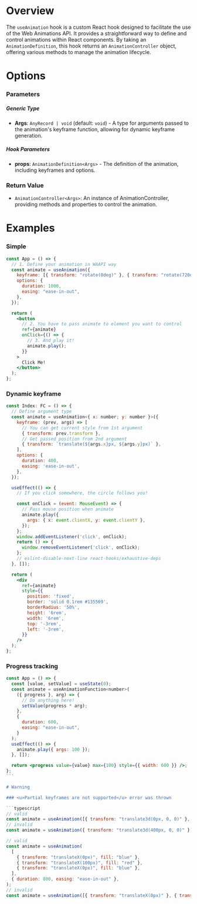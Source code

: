 # Overview

The `useAnimation` hook is a custom React hook designed to facilitate the use of the Web Animations API. It provides a straightforward way to define and control animations within React components. By taking an `AnimationDefinition`, this hook returns an `AnimationController` object, offering various methods to manage the animation lifecycle.

# Options

### Parameters

##### Generic Type

- **Args**: `AnyRecord | void` (default: `void`) - A type for arguments passed to the animation's keyframe function, allowing for dynamic keyframe generation.

##### Hook Parameters

- **props**: `AnimationDefinition<Args>` - The definition of the animation, including keyframes and options.

### Return Value

- `AnimationController<Args>`: An instance of AnimationController, providing methods and properties to control the animation.

# Examples

### Simple

```jsx
const App = () => {
  // 1. Define your animation in WAAPI way
  const animate = useAnimation({
    keyframe: [{ transform: "rotate(0deg)" }, { transform: "rotate(720deg)" }],
    options: {
      duration: 1000,
      easing: "ease-in-out",
    },
  });

  return (
    <button
      // 2. You have to pass animate to element you want to control
      ref={animate}
      onClick={() => {
        // 3. And play it!
        animate.play();
      }}
    >
      Click Me!
    </button>
  );
};
```

### Dynamic keyframe

```jsx
const Index: FC = () => {
  // Define argument type
  const animate = useAnimation<{ x: number; y: number }>({
    keyframe: (prev, args) => [
      // You can get current style from 1st argument
      { transform: prev.transform },
      // Get passed position from 2nd argument
      { transform: `translate(${args.x}px, ${args.y}px)` },
    ],
    options: {
      duration: 400,
      easing: 'ease-in-out',
    },
  });

  useEffect(() => {
    // If you click somewhere, the circle follows you!

    const onClick = (event: MouseEvent) => {
      // Pass mouse position when animate
      animate.play({
        args: { x: event.clientX, y: event.clientY },
      });
    };
    window.addEventListener('click', onClick);
    return () => {
      window.removeEventListener('click', onClick);
    };
    // eslint-disable-next-line react-hooks/exhaustive-deps
  }, []);

  return (
    <div
      ref={animate}
      style={{
        position: 'fixed',
        border: 'solid 0.1rem #135569',
        borderRadius: '50%',
        height: '6rem',
        width: '6rem',
        top: '-3rem',
        left: '-3rem',
      }}
    />
  );
};

```

### Progress tracking

````jsx
const App = () => {
  const [value, setValue] = useState(0);
  const animate = useAnimationFunction<number>(
    ({ progress }, arg) => {
      // Do anything here!
      setValue(progress * arg);
    },
    {
      duration: 600,
      easing: "ease-in-out",
    }
  );
  useEffect(() => {
    animate.play({ args: 100 });
  }, []);

  return <progress value={value} max={100} style={{ width: 600 }} />;
};
```

# Warning

### <u>Partial keyframes are not supported</u> error was thrown

```typescript
// valid
const animate = useAnimation([{ transform: "translate3d(0px, 0, 0)" }, { transform: "translate3d(400px, 0, 0)" }], { duration: 800, easing: "ease-in-out" });
// invalid
const animate = useAnimation({ transform: "translate3d(400px, 0, 0)" }, { duration: 800, easing: "ease-in-out" });

// valid
const animate = useAnimation(
  [
    { transform: "translateX(0px)", fill: "blue" },
    { transform: "translateX(100px)", fill: "red" },
    { transform: "translateX(0px)", fill: "blue" },
  ],
  { duration: 800, easing: "ease-in-out" },
);
// invalid
const animate = useAnimation([{ transform: "translateX(0px)" }, { transform: "translateX(100px)", fill: "red" }, { fill: "blue" }], { duration: 800, easing: "ease-in-out" });
````
